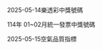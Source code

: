 
2025-05-14樂透彩中獎號碼

                                
114年 01~02月統一發票中獎號碼
                             
2025-05-15空氣品質指標
                              